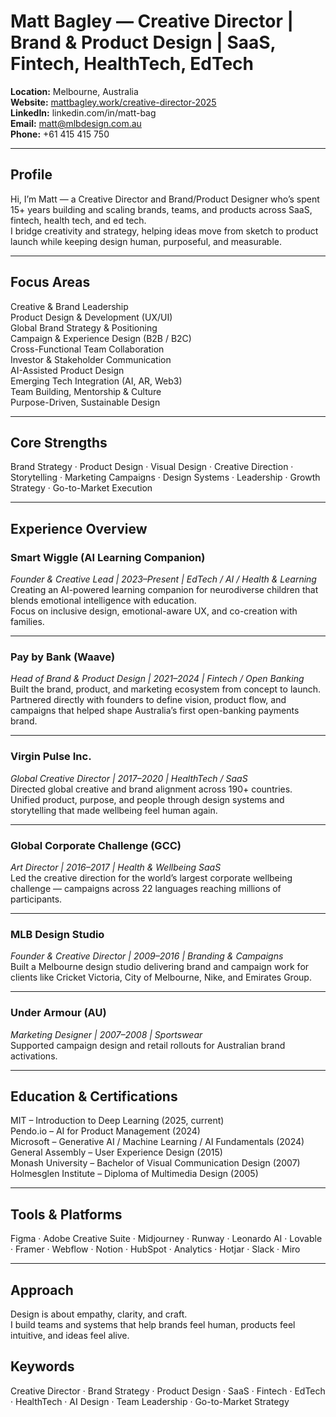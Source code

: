 <!-- meta: profile="Matt Bagley" role="Creative Director" focus="Brand, Product Design, SaaS, Fintech, HealthTech, EdTech" years="2007–Present" -->

# Matt Bagley — Creative Director | Brand & Product Design | SaaS, Fintech, HealthTech, EdTech

**Location:** Melbourne, Australia  
**Website:** [mattbagley.work/creative-director-2025](https://mattbagley.work/creative-director-2025)  
**LinkedIn:** linkedin.com/in/matt-bag  
**Email:** matt@mlbdesign.com.au  
**Phone:** +61 415 415 750  

---

## Profile
Hi, I’m Matt — a Creative Director and Brand/Product Designer who’s spent 15+ years building and scaling brands, teams, and products across SaaS, fintech, health tech, and ed tech.  
I bridge creativity and strategy, helping ideas move from sketch to product launch while keeping design human, purposeful, and measurable.

---

## Focus Areas
Creative & Brand Leadership  
Product Design & Development (UX/UI)  
Global Brand Strategy & Positioning  
Campaign & Experience Design (B2B / B2C)  
Cross-Functional Team Collaboration  
Investor & Stakeholder Communication  
AI-Assisted Product Design  
Emerging Tech Integration (AI, AR, Web3)  
Team Building, Mentorship & Culture  
Purpose-Driven, Sustainable Design  

---

## Core Strengths
Brand Strategy · Product Design · Visual Design · Creative Direction · Storytelling · Marketing Campaigns · Design Systems · Leadership · Growth Strategy · Go-to-Market Execution  

---

## Experience Overview

### **Smart Wiggle (AI Learning Companion)**  
*Founder & Creative Lead | 2023–Present | EdTech / AI / Health & Learning*  
Creating an AI-powered learning companion for neurodiverse children that blends emotional intelligence with education.  
Focus on inclusive design, emotional-aware UX, and co-creation with families.

---

### **Pay by Bank (Waave)**  
*Head of Brand & Product Design | 2021–2024 | Fintech / Open Banking*  
Built the brand, product, and marketing ecosystem from concept to launch.  
Partnered directly with founders to define vision, product flow, and campaigns that helped shape Australia’s first open-banking payments brand.

---

### **Virgin Pulse Inc.**  
*Global Creative Director | 2017–2020 | HealthTech / SaaS*  
Directed global creative and brand alignment across 190+ countries.  
Unified product, purpose, and people through design systems and storytelling that made wellbeing feel human again.

---

### **Global Corporate Challenge (GCC)**  
*Art Director | 2016–2017 | Health & Wellbeing SaaS*  
Led the creative direction for the world’s largest corporate wellbeing challenge — campaigns across 22 languages reaching millions of participants.

---

### **MLB Design Studio**  
*Founder & Creative Director | 2009–2016 | Branding & Campaigns*  
Built a Melbourne design studio delivering brand and campaign work for clients like Cricket Victoria, City of Melbourne, Nike, and Emirates Group.

---

### **Under Armour (AU)**  
*Marketing Designer | 2007–2008 | Sportswear*  
Supported campaign design and retail rollouts for Australian brand activations.

---

## Education & Certifications
MIT – Introduction to Deep Learning (2025, current)  
Pendo.io – AI for Product Management (2024)  
Microsoft – Generative AI / Machine Learning / AI Fundamentals (2024)  
General Assembly – User Experience Design (2015)  
Monash University – Bachelor of Visual Communication Design (2007)  
Holmesglen Institute – Diploma of Multimedia Design (2005)

---

## Tools & Platforms
Figma · Adobe Creative Suite · Midjourney · Runway · Leonardo AI · Lovable · Framer · Webflow · Notion · HubSpot · Analytics · Hotjar · Slack · Miro

---

## Approach
Design is about empathy, clarity, and craft.  
I build teams and systems that help brands feel human, products feel intuitive, and ideas feel alive.

## Keywords
Creative Director · Brand Strategy · Product Design · SaaS · Fintech · EdTech · HealthTech · AI Design · Team Leadership · Go-to-Market Strategy
